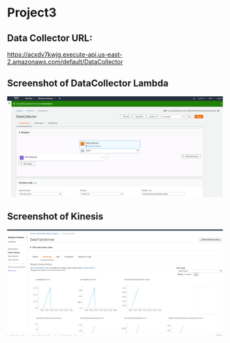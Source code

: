 # Project3

## Data Collector URL:
https://acxdv7kwjg.execute-api.us-east-2.amazonaws.com/default/DataCollector

## Screenshot of DataCollector Lambda
![](DataCollectorLambda.PNG)

## Screenshot of Kinesis
![](kinesis.PNG)

